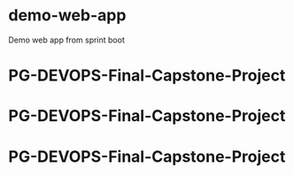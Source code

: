 # demo-web-app
Demo web app from sprint boot
# PG-DEVOPS-Final-Capstone-Project
# PG-DEVOPS-Final-Capstone-Project
# PG-DEVOPS-Final-Capstone-Project
